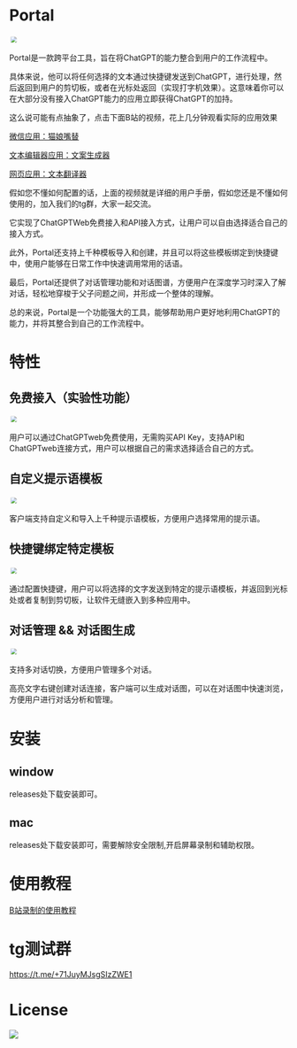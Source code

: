 # Portal
<img src="https://raw.githubusercontent.com/lxfater/Portal/main/screenshot/Shot8.png" style="transform:scale(0.7)" >


Portal是一款跨平台工具，旨在将ChatGPT的能力整合到用户的工作流程中。

具体来说，他可以将任何选择的文本通过快捷键发送到ChatGPT，进行处理，然后返回到用户的剪切板，或者在光标处返回（实现打字机效果）。这意味着你可以在大部分没有接入ChatGPT能力的应用立即获得ChatGPT的加持。

这么说可能有点抽象了，点击下面B站的视频，花上几分钟观看实际的应用效果

[微信应用：猫娘嘴替](https://www.bilibili.com/video/BV1Eh411V7wL/?share_source=copy_web&vd_source=20bfa77787adcf9ac929a8997bc1f024&t=306)

[文本编辑器应用：文案生成器](https://www.bilibili.com/video/BV1Eh411V7wL/?share_source=copy_web&vd_source=20bfa77787adcf9ac929a8997bc1f024&t=382)

[网页应用：文本翻译器](https://www.bilibili.com/video/BV1Eh411V7wL/?share_source=copy_web&vd_source=20bfa77787adcf9ac929a8997bc1f024&t=491)


假如您不懂如何配置的话，上面的视频就是详细的用户手册，假如您还是不懂如何使用的，加入我们的tg群，大家一起交流。


它实现了ChatGPTWeb免费接入和API接入方式，让用户可以自由选择适合自己的接入方式。

此外，Portal还支持上千种模板导入和创建，并且可以将这些模板绑定到快捷键中，使用户能够在日常工作中快速调用常用的话语。

最后，Portal还提供了对话管理功能和对话图谱，方便用户在深度学习时深入了解对话，轻松地穿梭于父子问题之间，并形成一个整体的理解。

总的来说，Portal是一个功能强大的工具，能够帮助用户更好地利用ChatGPT的能力，并将其整合到自己的工作流程中。
# 特性

## 免费接入（实验性功能）
<img src="https://raw.githubusercontent.com/lxfater/Portal/main/screenshot/Shot12.png" style="transform:scale(0.7)" >


用户可以通过ChatGPTweb免费使用，无需购买API Key，支持API和ChatGPTweb连接方式，用户可以根据自己的需求选择适合自己的方式。
## 自定义提示语模板
<img src="https://raw.githubusercontent.com/lxfater/Portal/main/screenshot/Shot10.png" style="transform:scale(0.7)" >


客户端支持自定义和导入上千种提示语模板，方便用户选择常用的提示语。

## 快捷键绑定特定模板
<img src="https://raw.githubusercontent.com/lxfater/Portal/main/screenshot/Shot11.png" style="transform:scale(0.7)" >


通过配置快捷键，用户可以将选择的文字发送到特定的提示语模板，并返回到光标处或者复制到剪切板，让软件无缝嵌入到多种应用中。

## 对话管理 && 对话图生成

<img src="https://raw.githubusercontent.com/lxfater/Portal/main/screenshot/Shot9.png" style="transform:scale(0.7)" >

支持多对话切换，方便用户管理多个对话。

高亮文字右键创建对话连接，客户端可以生成对话图，可以在对话图中快速浏览，方便用户进行对话分析和管理。

# 安装

## window

releases处下载安装即可。

## mac

releases处下载安装即可，需要解除安全限制,开启屏幕录制和辅助权限。

# 使用教程

<a href="https://www.bilibili.com/video/BV1Eh411V7wL/?vd_source=246776eb028c0472258dfba9f3913fef">B站录制的使用教程</a>

# tg测试群

https://t.me/+71JuyMJsgSIzZWE1

# License

<a href="https://github.com/lxfater/Portal/blob/main/License"><img src="https://img.shields.io/badge/license-Portal-brightgreen" /></a>


